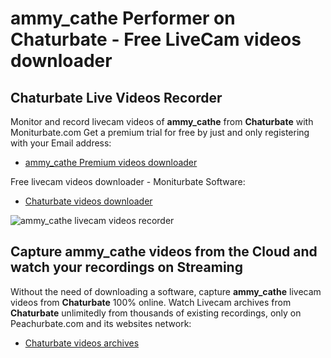 # ammy_cathe Performer on Chaturbate - Free LiveCam videos downloader

## Chaturbate Live Videos Recorder

Monitor and record livecam videos of **ammy_cathe** from **Chaturbate** with Moniturbate.com
Get a premium trial for free by just and only registering with your Email address:
* [ammy_cathe Premium videos downloader](https://moniturbate.com/request-demo-licence-key.html)

Free livecam videos downloader - Moniturbate Software:
* [Chaturbate videos downloader](https://moniturbate.com/moniturbate-download-software.html)

![ammy_cathe livecam videos recorder](https://peachurnet.com/templates/moniturbate-software.png)


## Capture ammy_cathe videos from the Cloud and watch your recordings on Streaming

Without the need of downloading a software, capture **ammy_cathe** livecam videos from **Chaturbate** 100% online.
Watch Livecam archives from **Chaturbate** unlimitedly from thousands of existing recordings, only on Peachurbate.com and its websites network:
* [Chaturbate videos archives](https://peachurnet.com/)